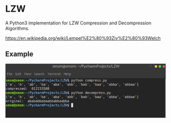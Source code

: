 # LZW
A Python3 implementation for LZW Compression and Decompression Algorithms.

https://en.wikipedia.org/wiki/Lempel%E2%80%93Ziv%E2%80%93Welch


## Example
![alt text](./Screenshot/1.png)
